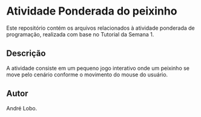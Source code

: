 # Atividade Ponderada do peixinho
Este repositório contém os arquivos relacionados à atividade ponderada de programação, realizada com base no Tutorial da Semana 1.

## Descrição
A atividade consiste em um pequeno jogo interativo onde um peixinho se move pelo cenário conforme o movimento do mouse do usuário.

## Autor
André Lobo.
